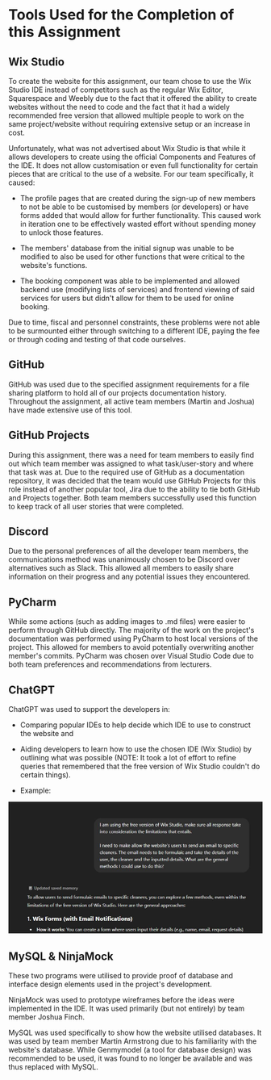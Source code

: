 # Tools Used for the Completion of this Assignment

## Wix Studio
To create the website for this assignment, our team chose to use the Wix Studio IDE instead of competitors such as the regular Wix Editor, Squarespace and Weebly due to the fact that it offered the ability to create websites
without the need to code and the fact that it had a widely recommended free version that allowed multiple people to work on the same project/website without requiring extensive setup or an increase in cost.

Unfortunately, what was not advertised about Wix Studio is that while it allows developers to create using the official Components and Features of the IDE. It does not allow customisation or even full functionality for certain
pieces that are critical to the use of a website. For our team specifically, it caused:

- The profile pages that are created during the sign-up of new members to not be able to be customised by members (or developers) or have forms added that would allow for further functionality. This caused work in iteration one
to be effectively wasted effort without spending money to unlock those features.

- The members' database from the initial signup was unable to be modified to also be used for other functions that were critical to the website's functions.

- The booking component was able to be implemented and allowed backend use (modifying lists of services) and frontend viewing of said services for users but didn't allow for them to be used for online booking.

Due to time, fiscal and personnel constraints, these problems were not able to be surmounted either through switching to a different IDE, paying the fee or through coding and testing of that code ourselves.

## GitHub
GitHub was used due to the specified assignment requirements for a file sharing platform to hold all of our projects documentation history. Throughout the assignment, all active team members (Martin and Joshua) have made extensive use of this tool.

## GitHub Projects
During this assignment, there was a need for team members to easily find out which team member was assigned to what task/user-story and where that task was at. Due to the required use of GitHub as a documentation repository, 
it was decided that the team would use GitHub Projects for this role instead of another popular tool, Jira due to the ability to tie both GitHub and Projects together. Both team members successfully used this function to 
keep track of all user stories that were completed.

## Discord
Due to the personal preferences of all the developer team members, the communications method was unanimously chosen to be Discord over alternatives such as Slack. This allowed all members to easily share information on
their progress and any potential issues they encountered. 

## PyCharm
While some actions (such as adding images to .md files) were easier to perform through GitHub directly. The majority of the work on the project's documentation was performed using PyCharm to host local versions of the 
project. This allowed for members to avoid potentially overwriting another member's commits. PyCharm was chosen over Visual Studio Code due to both team preferences and recommendations from lecturers.

## ChatGPT
ChatGPT was used to support the developers in:

- Comparing popular IDEs to help decide which IDE to use to construct the website and
- Aiding developers to learn how to use the chosen IDE (Wix Studio) by outlining what was possible (NOTE: It took a lot of effort to refine queries that remembered that the free version of Wix Studio couldn't do certain
things).

- Example:

![image alt](./images/example_of_ai_use.JPG)

## MySQL & NinjaMock
These two programs were utilised to provide proof of database and interface design elements used in the project's development. 

NinjaMock was used to prototype wireframes before the ideas were implemented in the IDE. It was used primarily 
(but not entirely) by team member Joshua Finch. 

MySQL was used specifically to show how the website utilised databases. It was used by team member Martin Armstrong due 
to his familiarity with the website's database. While Genmymodel (a tool for database design) was recommended to be used, 
it was found to no longer be available and was thus replaced with MySQL.
